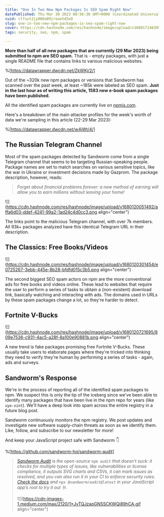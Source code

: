 ```yaml
---
title: "One In Two New Npm Packages Is SEO Spam Right Now"
datePublished: Thu Mar 30 2023 08:56:30 GMT+0000 (Coordinated Universal Time)
cuid: clfuvt2jy000a09jreaotd5a9
slug: one-in-two-new-npm-packages-is-seo-spam-right-now
cover: https://cdn.hashnode.com/res/hashnode/image/upload/v1680171463954/6154fb15-a996-4c1a-b61a-af5dfe1db606.jpeg
tags: security, seo, npm, spam

---
```


**More than half of all new packages that are currently (29 Mar 2023) being submitted to npm are SEO spam.** That is - empty packages, with just a single README file that contains links to various malicious websites.

%[https://datawrapper.dwcdn.net/ZkWKj/2/] 

Out of the ~320k new npm packages or versions that Sandworm has scanned over the past week, at least ~185k were labeled as SEO spam. **Just in the last hour as of writing this article, 1583 new e-book spam packages have been published.**

All the identified spam packages are currently live on [npmjs.com](https://www.npmjs.com/).

Here's a breakdown of the main attacker profiles for the week's worth of data we're sampling in this article (22-29 Mar 2023):

%[https://datawrapper.dwcdn.net/w4jWt/4/] 

## The Russian Telegram Channel

Most of the spam packages detected by Sandworm come from a single Telegram channel that seems to be targeting Russian-speaking people. Package names are set to match searches on various sensitive topics, like the war in Ukraine or investment decisions made by Gazprom. The package description, however, reads:

> *Forget about financial problems forever: a new method of earning will allow you to earn millions without leaving your home!*

![](https://cdn.hashnode.com/res/hashnode/image/upload/v1680120051492/affa6d03-ddef-4241-99a2-1ad24c4d0cc3.png align="center")

The links point to the malicious Telegram channel, with over 7k members. All 93k+ packages analyzed have this identical Telegram URL in their description.

## The Classics: Free Books/Videos

![](https://cdn.hashnode.com/res/hashnode/image/upload/v1680120301454/e0725267-3ebb-445e-8b28-bfdfd015c3b5.png align="center")

The second biggest SEO spam actors on npm are the more conventional ads for free books and videos online. These lead to websites that require the user to perform a series of tasks to obtain a (non-existent) download link, basically watching and interacting with ads. The domains used in URLs by these spam packages change a lot, so they're harder to detect.

## Fortnite V-Bucks

![](https://cdn.hashnode.com/res/hashnode/image/upload/v1680120721695/809e7536-c931-4ac5-a28f-8a100e90881b.png align="center")

A new trend is fake packages promising free Fortnite V-Bucks. These usually take users to elaborate pages where they're tricked into thinking they need to verify they're human by performing a series of tasks - again, ads and surveys.

## Sandworm's Response

We're in the process of reporting all of the identified spam packages to npm. We suspect this is only the tip of the iceberg since we've been able to identify many packages that have been live in the npm repo for years (like `uyo-xint`). We'll have a deep look into spam across the entire registry in a future blog post.

Sandworm continuously monitors the npm registry. We post updates and investigate new software supply-chain threats as soon as we identify them. Like, follow, and subscribe to our newsletter for more!

And keep your JavaScript project safe with Sandworm 👇

%[https://github.com/sandworm-hq/sandworm-audit] 

> [*Sandworm Audit*](https://github.com/sandworm-hq/sandworm-audit) *is the open-source* `npm audit` *that doesn’t suck: it checks for multiple types of issues, like vulnerabilities or license compliance, it outputs SVG charts and CSVs, it can mark issues as resolved, and you can also run it in your CI to enforce security rules.* [*Check the docs*](https://docs.sandworm.dev/) *and* `npx @sandworm/audit@latest` *in your JavaScript app’s root to try it out 🪱.*
> 
> ![](https://cdn-images-1.medium.com/max/2120/1*JvTQJzapGNSSCKWQi89hCA.gif align="center")